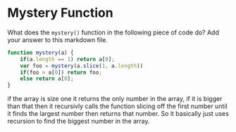# Mystery Function

What does the `mystery()` function in the following piece of code do? Add your
answer to this markdown file.

```javascript
function mystery(a) {
    if(a.length == 1) return a[0];
    var foo = mystery(a.slice(1, a.length))
    if(foo > a[0]) return foo;
    else return a[0];
}
```
if the array is size one it returns the only number in the array, if it is bigger than that then it recursivly calls the function slicing off the first number until
it finds the largest number then returns that number. So it basically just uses recursion to find the biggest number in the array.
